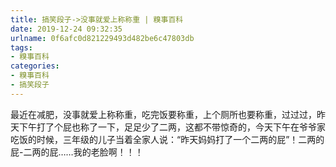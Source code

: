 ```yaml
---
title: 搞笑段子->没事就爱上称称重 | 糗事百科
date: 2019-12-24 09:32:35
urlname: 0f6afc0d821229493d482be6c47803db
tags: 
- 糗事百科
categories:
- 糗事百科
- 搞笑段子
---
```

最近在减肥，没事就爱上称称重，吃完饭要称重，上个厕所也要称重，过过过，昨天下午打了个屁也称了一下，足足少了二两，这都不带惊奇的，今天下午在爷爷家吃饭的时候，三年级的儿子当着全家人说：“昨天妈妈打了一个二两的屁”！二两的屁-二两的屁……我的老脸啊！！！


